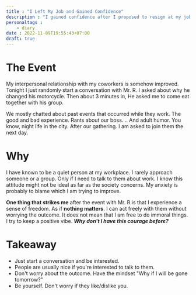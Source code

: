 ```yaml
---
title : "I Left My Job and Gained Confidence"
description : "I gained confidence after I proposed to resign at my job."
personaltags :
    - diary
date : 2022-11-09T19:55:43+07:00
draft: true
---
```


# The Event

My interpersonal relationship with my coworkers is somehow improved. Tonight I just randomly start a conversation with Mr. R. I asked about why he changed his motorcycle. Then about 3 minutes in, He asked me to come eat together with his group.

We mostly chatted about past events that occurred while they work. The good and bad experience. Rants about our boss. .. And adult humor. You know, night life in the city. After our gathering. I am asked to join them the next day.

# Why

I have known to be a quiet person at my workplace. I rarely approach someone or a group. Only if I need to talk to them about work. I know this attitude might not be ideal as far as the society concerns. My anxiety is probably to blame which I am trying to improve.

**One thing that strikes me** after the event with Mr. R is that I experience a sense of freedom. As if **nothing matters**. I can act freely with them without worrying the outcome. It does not mean that I am free to do immoral things. I try to keep a positive vibe. ***Why don't I have this courage before?***

# Takeaway

- Just start a conversation and be interested.
- People are usually nice if you're interested to talk to them.
- Don't worry about the outcome. Have the mindset "Why if I will be gone tomorrow?"
- Be yourself. Don't worry if they like/dislike you.
